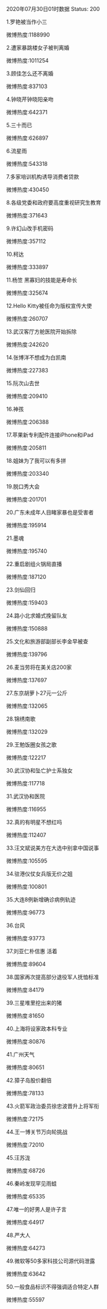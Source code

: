 2020年07月30日01时数据
Status: 200

1.罗艳被当作小三

微博热度:1188990

2.遭家暴跳楼女子被判离婚

微博热度:1011254

3.顾佳怎么还不离婚

微博热度:837103

4.钟晓芹钟晓阳亲吻

微博热度:642371

5.三十而已

微博热度:626897

6.流星雨

微博热度:543318

7.多家培训机构诱导消费者贷款

微博热度:430450

8.各级党委和政府要高度重视研究生教育

微博热度:371643

9.许幻山改手机密码

微博热度:357112

10.柯达

微博热度:333897

11.杨笠 黑寡妇的技能是寿命长

微博热度:325674

12.Hello Kitty被任命为版权宣传大使

微博热度:260707

13.武汉客厅方舱医院开始拆除

微博热度:242620

14.张博洋不想成为白凯南

微博热度:227383

15.阮次山去世

微博热度:209410

16.神孩

微博热度:206388

17.苹果新专利配件连接iPhone和iPad

微博热度:205811

18.姐妹为了我可以有多拼

微博热度:203340

19.脱口秀大会

微博热度:201701

20.广东未成年人目睹家暴也是受害者

微博热度:195914

21.墨魂

微博热度:195740

22.重启剧组火锅局直播

微博热度:187120

23.剑仙回归

微博热度:159403

24.路小北求婚式挽留队友

微博热度:150888

25.文化和旅游部副部长李金早被查

微博热度:139796

26.麦当劳将在美关店200家

微博热度:137697

27.东京胡萝卜27元一公斤

微博热度:132065

28.锦绣南歌

微博热度:132029

29.王勉饭圈女孩之歌

微博热度:122217

30.武汉协和坠亡护士系独女

微博热度:117718

31.武汉协和医院

微博热度:116955

32.真的有明星不想红吗

微博热度:112407

33.汪文斌说美方在大选中别拿中国说事

微博热度:105595

34.驻港仪仗女兵版无价之姐

微博热度:100801

35.大连8例新增确诊病例轨迹

微博热度:96773

36.台风

微博热度:93773

37.刘亚仁朴信惠 活着

微博热度:89604

38.国家再次提高部分退役军人抚恤标准

微博热度:84179

39.三星堆里挖出来的猪

微博热度:81650

40.上海将设家政本科专业

微博热度:80876

41.广州天气

微博热度:80651

42.獐子岛股价翻倍

微博热度:78133

43.火箭军政治委员徐忠波晋升上将军衔

微博热度:72175

44.王一博关节万向轮挑战

微博热度:72010

45.汪苏泷

微博热度:68726

46.秦岭发现罕见雨蛙

微博热度:65335

47.唯一的好男人是许子言

微博热度:64917

48.严大人

微博热度:64273

49.微软等50多家科技公司源代码泄露

微博热度:63642

50.一般食品标识不得强调适合特定人群

微博热度:55597

